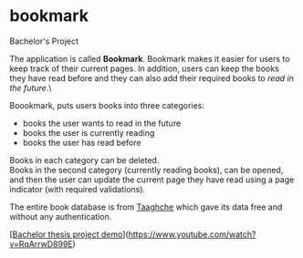 # bookmark
Bachelor's Project

The application is called **Bookmark**. Bookmark makes it easier for users to keep track of their current pages. In addition, users
can keep the books they have read before and they can also add their required books to *read in the future*.\

Boookmark, puts users books into three categories:

* books the user wants to read in the future
* books the user is currently reading
* books the user has read before

Books in each category can be deleted.\
Books in the second category (currently reading books), can be opened, and then the user can update the current page they have read using a page indicator
(with required validations).

The entire book database is from [Taaghche](https://taaghche.com) which gave its data free and without any authentication.

[[Bachelor thesis project demo](https://img.youtube.com/vi/RqArrwD899E/0.jpg)](https://www.youtube.com/watch?v=RqArrwD899E)

